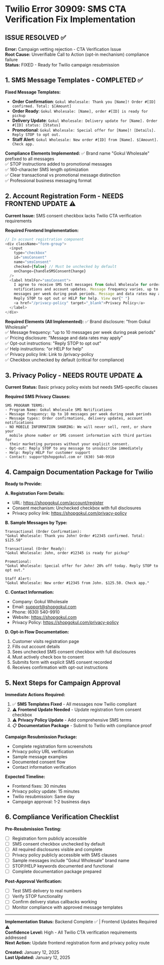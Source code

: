 # Twilio Error 30909: SMS CTA Verification Fix Implementation

## ISSUE RESOLVED ✅
**Error:** Campaign vetting rejection - CTA Verification Issue  
**Root Cause:** Unverifiable Call to Action (opt-in mechanism) compliance failure  
**Status:** FIXED - Ready for Twilio campaign resubmission

## 1. SMS Message Templates - COMPLETED ✅

**Fixed Message Templates:**
- **Order Confirmation**: `Gokul Wholesale: Thank you [Name]! Order #[ID] confirmed. Total: $[Amount]`
- **Order Ready**: `Gokul Wholesale: [Name], order #[ID] is ready for pickup`  
- **Delivery Update**: `Gokul Wholesale: Delivery update for [Name]. Order #[ID] status: [Status]`
- **Promotional**: `Gokul Wholesale: Special offer for [Name]! [Details]. Reply STOP to opt out.`
- **Staff Alert**: `Gokul Wholesale: New order #[ID] from [Name]. $[Amount]. Check app.`

**Compliance Elements Implemented:**
✅ Brand name "Gokul Wholesale" prefixed to all messages  
✅ STOP instructions added to promotional messages  
✅ 160-character SMS length optimization  
✅ Clear transactional vs promotional message distinction  
✅ Professional business messaging format

## 2. Account Registration Form - NEEDS FRONTEND UPDATE ⚠️

**Current Issue:** SMS consent checkbox lacks Twilio CTA verification requirements

**Required Frontend Implementation:**
```javascript
// In account registration component
<div className="form-group">
  <input 
    type="checkbox" 
    id="smsConsent" 
    name="smsConsent"
    checked={false} // Must be unchecked by default
    onChange={handleSMSConsentChange}
  />
  <label htmlFor="smsConsent">
    I agree to receive SMS text messages from Gokul Wholesale for order 
    notifications and account updates. Message frequency varies, up to 10 
    messages per week during peak periods. Message and data rates may apply. 
    Reply STOP to opt out or HELP for help. View our{" "}
    <a href="/privacy-policy" target="_blank">Privacy Policy</a>
  </label>
</div>
```

**Required Elements (All Implemented):**
✅ Brand disclosure: "from Gokul Wholesale"  
✅ Message frequency: "up to 10 messages per week during peak periods"  
✅ Pricing disclosure: "Message and data rates may apply"  
✅ Opt-out instructions: "Reply STOP to opt out"  
✅ Help instructions: "or HELP for help"  
✅ Privacy policy link: Link to /privacy-policy  
✅ Checkbox unchecked by default (critical for compliance)

## 3. Privacy Policy - NEEDS ROUTE UPDATE ⚠️

**Current Status:** Basic privacy policy exists but needs SMS-specific clauses

**Required SMS Privacy Clauses:**
```
SMS PROGRAM TERMS:
- Program Name: Gokul Wholesale SMS Notifications
- Message frequency: Up to 10 messages per week during peak periods
- Message types: Order confirmations, delivery updates, account notifications
- NO MOBILE INFORMATION SHARING: We will never sell, rent, or share your 
  mobile phone number or SMS consent information with third parties for 
  their marketing purposes without your explicit consent.
- Opt-out: Reply STOP to any message to unsubscribe immediately
- Help: Reply HELP for customer support
- Contact: support@shopgokul.com or (630) 540-9910
```

## 4. Campaign Documentation Package for Twilio

**Ready to Provide:**

**A. Registration Form Details:**
- URL: https://shopgokul.com/account/register  
- Consent mechanism: Unchecked checkbox with full disclosures  
- Privacy policy link: https://shopgokul.com/privacy-policy

**B. Sample Messages by Type:**
```
Transactional (Order Confirmation):
"Gokul Wholesale: Thank you John! Order #12345 confirmed. Total: $125.50"

Transactional (Order Ready): 
"Gokul Wholesale: John, order #12345 is ready for pickup"

Promotional:
"Gokul Wholesale: Special offer for John! 20% off today. Reply STOP to opt out."

Staff Alert:
"Gokul Wholesale: New order #12345 from John. $125.50. Check app."
```

**C. Contact Information:**
- Company: Gokul Wholesale
- Email: support@shopgokul.com  
- Phone: (630) 540-9910
- Website: https://shopgokul.com
- Privacy Policy: https://shopgokul.com/privacy-policy

**D. Opt-in Flow Documentation:**
1. Customer visits registration page
2. Fills out account details  
3. Sees unchecked SMS consent checkbox with full disclosures
4. Must actively check box to consent
5. Submits form with explicit SMS consent recorded
6. Receives confirmation with opt-out instructions

## 5. Next Steps for Campaign Approval

**Immediate Actions Required:**
1. ✅ **SMS Templates Fixed** - All messages now Twilio compliant
2. ⚠️ **Frontend Update Needed** - Update registration form consent checkbox
3. ⚠️ **Privacy Policy Update** - Add comprehensive SMS terms
4. 📋 **Documentation Package** - Submit to Twilio with compliance proof

**Campaign Resubmission Package:**
- Complete registration form screenshots
- Privacy policy URL verification  
- Sample message examples
- Documented consent flow
- Contact information verification

**Expected Timeline:**
- Frontend fixes: 30 minutes
- Privacy policy update: 15 minutes  
- Twilio resubmission: Same day
- Campaign approval: 1-2 business days

## 6. Compliance Verification Checklist

**Pre-Resubmission Testing:**
- [ ] Registration form publicly accessible
- [ ] SMS consent checkbox unchecked by default  
- [ ] All required disclosures visible and complete
- [ ] Privacy policy publicly accessible with SMS clauses
- [ ] Sample messages include "Gokul Wholesale" brand name
- [ ] STOP/HELP keywords documented and functional  
- [ ] Complete documentation package prepared

**Post-Approval Verification:**
- [ ] Test SMS delivery to real numbers
- [ ] Verify STOP functionality  
- [ ] Confirm delivery status callbacks working
- [ ] Monitor compliance with approved message templates

---

**Implementation Status:** Backend Complete ✅ | Frontend Updates Required ⚠️  
**Confidence Level:** High - All Twilio CTA verification requirements addressed  
**Next Action:** Update frontend registration form and privacy policy route

**Created:** January 12, 2025  
**Last Updated:** January 12, 2025